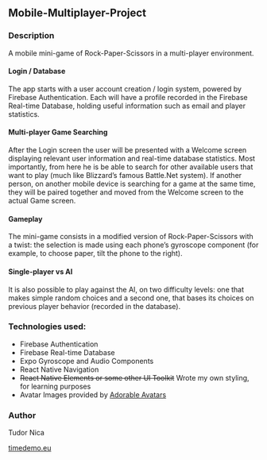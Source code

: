 ## Mobile-Multiplayer-Project

### Description

A mobile mini-game of Rock-Paper-Scissors in a multi-player environment.

#### Login / Database
The app starts with a user account creation / login system, powered by Firebase Authentication. Each will have a profile recorded in the Firebase Real-time Database, holding useful information such as email and player statistics.

#### Multi-player Game Searching
After the Login screen the user will be presented with a Welcome screen displaying relevant user information and real-time database statistics. Most importantly, from here he is be able to search for other available users that want to play (much like Blizzard’s famous Battle.Net system). If another person, on another mobile device is searching for a game at the same time, they will be paired together and moved from the Welcome screen to the actual Game screen.

#### Gameplay
The mini-game consists in a modified version of Rock-Paper-Scissors with a twist: the selection is made using each phone’s gyroscope component (for example, to choose paper, tilt the phone to the right).

#### Single-player vs AI
It is also possible to play against the AI, on two difficulty levels: one that makes simple random choices and a second one, that bases its choices on previous player behavior (recorded in the database).

### Technologies used:

* Firebase Authentication
* Firebase Real-time Database
* Expo Gyroscope and Audio Components
* React Native Navigation
* ~~React Native Elements or some other UI Toolkit~~ Wrote my own styling, for learning purposes
* Avatar Images provided by [Adorable Avatars](http://avatars.adorable.io/)

### Author

Tudor Nica

[timedemo.eu](http://www.timedemo.eu/)
